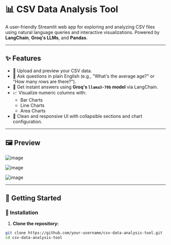 # 📊 CSV Data Analysis Tool

A user-friendly Streamlit web app for exploring and analyzing CSV files using natural language queries and interactive visualizations. Powered by **LangChain**, **Groq's LLMs**, and **Pandas**.

---

## ✨ Features

- 📁 Upload and preview your CSV data.
- 💬 Ask questions in plain English (e.g., "What's the average age?" or "How many rows are there?").
- 🧠 Get instant answers using **Groq's `llama3-70b` model** via LangChain.
- 📈 Visualize numeric columns with:
  - Bar Charts
  - Line Charts
  - Area Charts
- 🎨 Clean and responsive UI with collapsible sections and chart configuration.

---

## 🖼️ Preview

![image](https://github.com/user-attachments/assets/86427963-5d27-4d5c-a0aa-fbc21a27b463)


![image](https://github.com/user-attachments/assets/71dc133f-0835-4bc0-8058-a95c707e93d5)


![image](https://github.com/user-attachments/assets/d4d39730-c0b1-4ae2-867a-3dc78fb96b79)


---

## 🚀 Getting Started

### 🔧 Installation

1. **Clone the repository:**

```bash
git clone https://github.com/your-username/csv-data-analysis-tool.git
cd csv-data-analysis-tool
